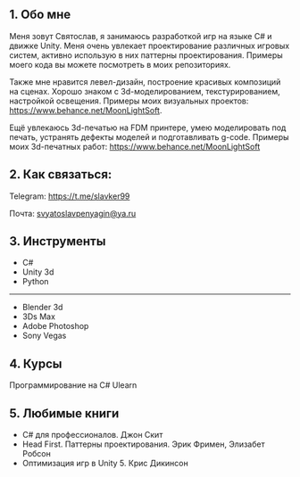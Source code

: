 ## 1. Обо мне
Меня зовут Святослав, я занимаюсь разработкой игр на языке C# и движке Unity. Меня очень увлекает проектирование различных игровых систем, активно использую в них паттерны проектирования. Примеры моего кода вы можете посмотреть в моих репозиториях.

Также мне нравится левел-дизайн, построение красивых композиций на сценах. Хорошо знаком с 3d-моделированием, текстурированием, настройкой освещения. 
Примеры моих визуальных проектов: https://www.behance.net/MoonLightSoft. 

Ещё увлекаюсь 3d-печатью на FDM принтере, умею моделировать под печать, устранять дефекты моделей и подготавливать g-code. Примеры моих 3d-печатных работ: https://www.behance.net/MoonLightSoft
## 2. Как связаться:
Telegram: https://t.me/slavker99 

Почта: svyatoslavpenyagin@ya.ru
## 3. Инструменты
+ C#
+ Unity 3d
+ Python
----
+ Blender 3d
+ 3Ds Max
+ Adobe Photoshop
+ Sony Vegas

## 4. Курсы
Программирование на C# Ulearn

## 5. Любимые книги
+ С# для профессионалов. Джон Скит
+ Head First. Паттерны проектирования. Эрик Фримен, Элизабет Робсон
+ Оптимизация игр в Unity 5. Крис Дикинсон